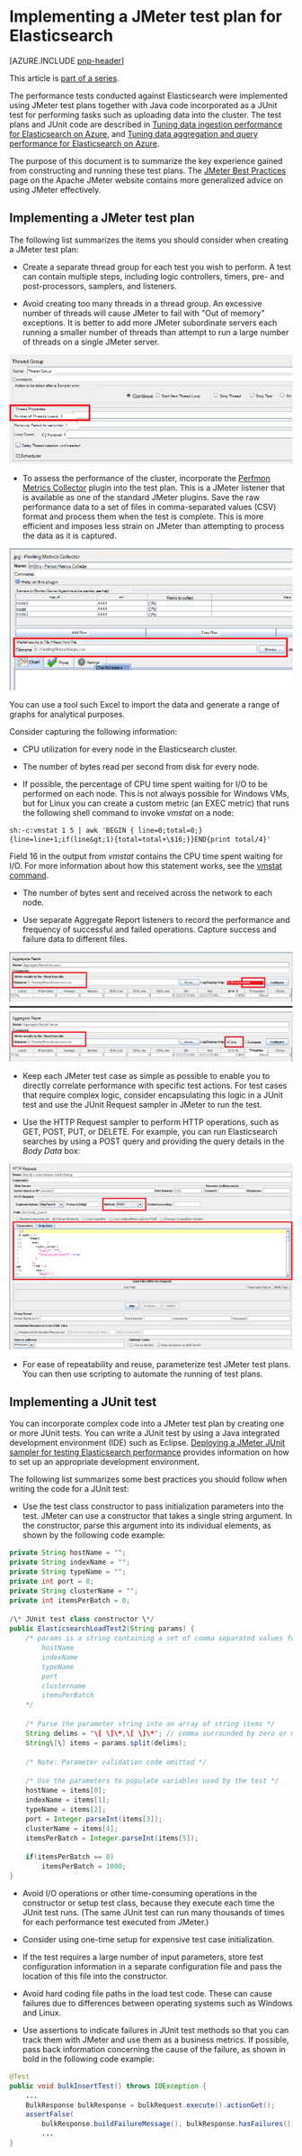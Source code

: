 <properties
   pageTitle="Implementing a JMeter test plan for Elasticsearch | Microsoft Azure"
   description="How to run performance tests for Elasticsearch with JMeter."
   services=""
   documentationCenter="na"
   authors="dragon119"
   manager="bennage"
   editor=""
   tags=""/>

<tags
   ms.service="guidance"
   ms.devlang="na"
   ms.topic="article"
   ms.tgt_pltfrm="na"
   ms.workload="na"
   ms.date="09/22/2016"
   ms.author="masashin" />
   
# <a name="implementing-a-jmeter-test-plan-for-elasticsearch"></a>Implementing a JMeter test plan for Elasticsearch

[AZURE.INCLUDE [pnp-header](../../includes/guidance-pnp-header-include.md)]

This article is [part of a series](guidance-elasticsearch.md). 

The performance tests conducted against Elasticsearch were implemented using JMeter test plans together with Java code incorporated as a JUnit test for performing tasks such as uploading data into the cluster. The test plans and JUnit code are described in [Tuning data ingestion performance for Elasticsearch on Azure][], and [Tuning data aggregation and query performance for Elasticsearch on Azure][].

The purpose of this document is to summarize the key experience gained from constructing and running these test plans. The [JMeter Best Practices](http://jmeter.apache.org/usermanual/best-practices.html) page on the Apache JMeter website contains more generalized advice on using JMeter effectively.

## <a name="implementing-a-jmeter-test-plan"></a>Implementing a JMeter test plan

The following list summarizes the items you should consider when creating a JMeter test plan:

- Create a separate thread group for each test you wish to perform. A test can contain multiple steps, including logic controllers, timers, pre- and post-processors, samplers, and listeners.

- Avoid creating too many threads in a thread group. An excessive number of threads will cause JMeter to fail with "Out of memory" exceptions. It is better to add more JMeter subordinate servers each running a smaller number of threads than attempt to run a large number of threads on a single JMeter server.

![](./media/guidance-elasticsearch/jmeter-testing1.png)

- To assess the performance of the cluster, incorporate the [Perfmon Metrics Collector](http://jmeter-plugins.org/wiki/PerfMon/) plugin into the test plan. This is a JMeter listener that is available as one of the standard JMeter plugins. Save the raw performance data to a set of files in comma-separated values (CSV) format and process them when the test is complete. This is more efficient and imposes less strain on JMeter than attempting to process the data as it is captured. 

![](./media/guidance-elasticsearch/jmeter-testing2.png)

You can use a tool such Excel to import the data and generate a range of graphs for analytical purposes.

Consider capturing the following information:

- CPU utilization for every node in the Elasticsearch cluster.

- The number of bytes read per second from disk for every node.

- If possible, the percentage of CPU time spent waiting for I/O to be performed on each node. This is not always possible for Windows VMs, but for Linux you can create a custom metric (an EXEC metric) that runs the following shell command to invoke *vmstat* on a node:

```Shell
sh:-c:vmstat 1 5 | awk 'BEGIN { line=0;total=0;}{line=line+1;if(line&gt;1){total=total+\$16;}}END{print total/4}'
```

Field 16 in the output from *vmstat* contains the CPU time spent waiting for I/O. For more information about how this statement works, see the [vmstat command](http://linuxcommand.org/man_pages/vmstat8.html).

- The number of bytes sent and received across the network to each node.

- Use separate Aggregate Report listeners to record the performance and frequency of successful and failed operations. Capture success and failure data to different files.

![](./media/guidance-elasticsearch/jmeter-testing3.png)

- Keep each JMeter test case as simple as possible to enable you to directly correlate performance with specific test actions. For test cases that require complex logic, consider encapsulating this logic in a JUnit test and use the JUnit Request sampler in JMeter to run the test.

- Use the HTTP Request sampler to perform HTTP operations, such as GET, POST, PUT, or DELETE. For example, you can run Elasticsearch searches by using a POST query and providing the query details in the *Body Data* box:

![](./media/guidance-elasticsearch/jmeter-testing4.png)

- For ease of repeatability and reuse, parameterize test JMeter test plans. You can then use scripting to automate the running of test plans.

## <a name="implementing-a-junit-test"></a>Implementing a JUnit test

You can incorporate complex code into a JMeter test plan by creating one or more JUnit tests. You can write a JUnit test by using a Java integrated development environment (IDE) such as Eclipse. [Deploying a JMeter JUnit sampler for testing Elasticsearch performance][] provides information on how to set up an appropriate development environment.

The following list summarizes some best practices you should follow when writing the code for a JUnit test:

- Use the test class constructor to pass initialization parameters into the test. JMeter can use a constructor that takes a single string argument. In the constructor, parse this argument into its individual elements, as shown by the following code example:

```Java
private String hostName = "";
private String indexName = "";
private String typeName = "";
private int port = 0;
private String clusterName = "";
private int itemsPerBatch = 0;

/\* JUnit test class constructor \*/
public ElasticsearchLoadTest2(String params) {
    /* params is a string containing a set of comma separated values for:
        hostName
        indexName
        typeName
        port
        clustername
        itemsPerBatch
    */

    /* Parse the parameter string into an array of string items */
    String delims = "\[ \]\*,\[ \]\*"; // comma surrounded by zero or more spaces
    String\[\] items = params.split(delims);

    /* Note: Parameter validation code omitted */

    /* Use the parameters to populate variables used by the test */
    hostName = items[0];
    indexName = items[1];
    typeName = items[2];
    port = Integer.parseInt(items[3]);
    clusterName = items[4];
    itemsPerBatch = Integer.parseInt(items[5]);

    if(itemsPerBatch == 0)
        itemsPerBatch = 1000;
}
```

- Avoid I/O operations or other time-consuming operations in the constructor or setup test class, because they execute each time the JUnit test runs. (The same JUnit test can run many thousands of times for each performance test executed from JMeter.)

- Consider using one-time setup for expensive test case initialization.

- If the test requires a large number of input parameters, store test configuration information in a separate configuration file and pass the location of this file into the constructor.

- Avoid hard coding file paths in the load test code. These can cause failures due to differences between operating systems such as Windows and Linux.

- Use assertions to indicate failures in JUnit test methods so that you can track them with JMeter and use them as a business metrics. If possible, pass back information concerning the cause of the failure, as shown in bold in the following code example:

```Java
@Test
public void bulkInsertTest() throws IOException {
    ...
    BulkResponse bulkResponse = bulkRequest.execute().actionGet();
    assertFalse(
        bulkResponse.buildFailureMessage(), bulkResponse.hasFailures());
        ...
}
```


[Running Elasticsearch on Azure]: guidance-elasticsearch-running-on-azure.md
[Tuning Data Ingestion Performance for Elasticsearch on Azure]: guidance-elasticsearch-tuning-data-ingestion-performance.md
[Deploying a JMeter JUnit Sampler for Testing Elasticsearch Performance]: guidance-elasticsearch-deploying-jmeter-junit-sampler.md
[Tuning Data Aggregation and Query Performance for Elasticsearch on Azure]: guidance-elasticsearch-tuning-data-aggregation-and-query-performance.md
